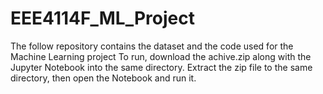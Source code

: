 # EEE4114F_ML_Project
The follow repository contains the dataset and the code used for the Machine Learning project
To run, download the achive.zip along with the Jupyter Notebook into the same directory. Extract the zip file to the same directory, then open the Notebook and run it.
